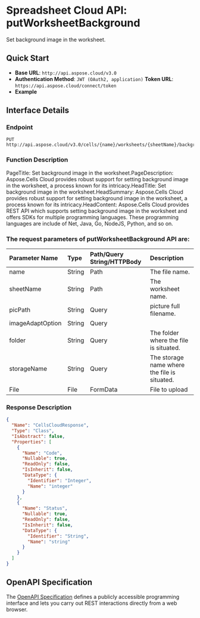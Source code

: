 # **Spreadsheet Cloud API: putWorksheetBackground**

Set background image in the worksheet. 

## **Quick Start**

- **Base URL**: `http://api.aspose.cloud/v3.0`
- **Authentication Method**: `JWT (OAuth2, application)`  **Token URL**: `https://api.aspose.cloud/connect/token`
- **Example** 
<script src="https://gist.github.com/aspose-cells-cloud-gists/8a5b324fdf3e574dbd747c1a1e24b05d.js?file=Example30_PutWorksheetBackground.cs"></script>

## **Interface Details**

### **Endpoint** 

```
PUT http://api.aspose.cloud/v3.0/cells/{name}/worksheets/{sheetName}/background
```

### **Function Description**
PageTitle: Set background image in the worksheet.PageDescription: Aspose.Cells Cloud provides robust support for setting background image in the worksheet, a process known for its intricacy.HeadTitle: Set background image in the worksheet.HeadSummary: Aspose.Cells Cloud provides robust support for setting background image in the worksheet, a process known for its intricacy.HeadContent: Aspose.Cells Cloud provides REST API which supports setting background image in the worksheet and offers SDKs for multiple programming languages. These programming languages are include of Net, Java, Go, NodeJS, Python, and so on.

### The request parameters of **putWorksheetBackground** API are: 

| Parameter Name | Type | Path/Query String/HTTPBody | Description | 
| :- | :- | :- |:- | 
|name|String|Path|The file name.|
|sheetName|String|Path|The worksheet name.|
|picPath|String|Query|picture full filename.|
|imageAdaptOption|String|Query||
|folder|String|Query|The folder where the file is situated.|
|storageName|String|Query|The storage name where the file is situated.|
|File|File|FormData|File to upload|


### **Response Description**
```json
{
  "Name": "CellsCloudResponse",
  "Type": "Class",
  "IsAbstract": false,
  "Properties": [
    {
      "Name": "Code",
      "Nullable": true,
      "ReadOnly": false,
      "IsInherit": false,
      "DataType": {
        "Identifier": "Integer",
        "Name": "integer"
      }
    },
    {
      "Name": "Status",
      "Nullable": true,
      "ReadOnly": false,
      "IsInherit": false,
      "DataType": {
        "Identifier": "String",
        "Name": "string"
      }
    }
  ]
}
```

## OpenAPI Specification

The [OpenAPI Specification](https://reference.aspose.cloud/cells/#/WorksheetsController/PutWorksheetBackground) defines a publicly accessible programming interface and lets you carry out REST interactions directly from a web browser.


